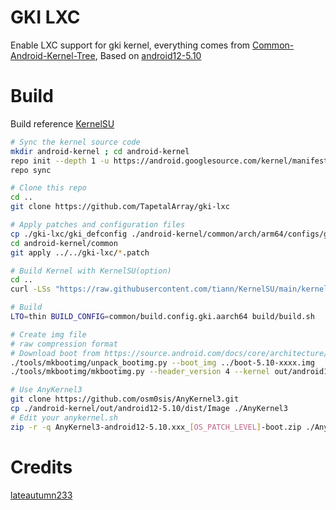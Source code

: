 # GKI LXC

Enable LXC support for gki kernel, everything comes from [Common-Android-Kernel-Tree](https://github.com/lateautumn233/Common-Android-Kernel-Tree), Based on [android12-5.10](https://source.android.com/docs/core/architecture/kernel/gki-android12-5_10-release-builds)

# Build

Build reference [KernelSU](https://kernelsu.org/guide/how-to-build.html)
```bash
# Sync the kernel source code
mkdir android-kernel ; cd android-kernel
repo init --depth 1 -u https://android.googlesource.com/kernel/manifest -b BRANCH
repo sync

# Clone this repo
cd ..
git clone https://github.com/TapetalArray/gki-lxc

# Apply patches and configuration files
cp ./gki-lxc/gki_defconfig ./android-kernel/common/arch/arm64/configs/gki_defconfig
cd android-kernel/common
git apply ../../gki-lxc/*.patch

# Build Kernel with KernelSU(option)
cd ..
curl -LSs "https://raw.githubusercontent.com/tiann/KernelSU/main/kernel/setup.sh" | bash -

# Build
LTO=thin BUILD_CONFIG=common/build.config.gki.aarch64 build/build.sh

# Create img file
# raw compression format
# Download boot from https://source.android.com/docs/core/architecture/kernel/gki-android12-5_10-release-builds
./tools/mkbootimg/unpack_bootimg.py --boot_img ../boot-5.10-xxxx.img
./tools/mkbootimg/mkbootimg.py --header_version 4 --kernel out/android12-5.10/dist/Image --ramdisk out/ramdisk --os_version [OS_VERSION] --os_patch_level [OS_PATCH_LEVEL] -o ../android12-5.10.xxx_[OS_PATCH_LEVEL]-boot.img

# Use AnyKernel3
git clone https://github.com/osm0sis/AnyKernel3.git
cp ./android-kernel/out/android12-5.10/dist/Image ./AnyKernel3
# Edit your anykernel.sh
zip -r -q AnyKernel3-android12-5.10.xxx_[OS_PATCH_LEVEL]-boot.zip ./AnyKernel3
```

# Credits

[lateautumn233](https://github.com/lateautumn233)
